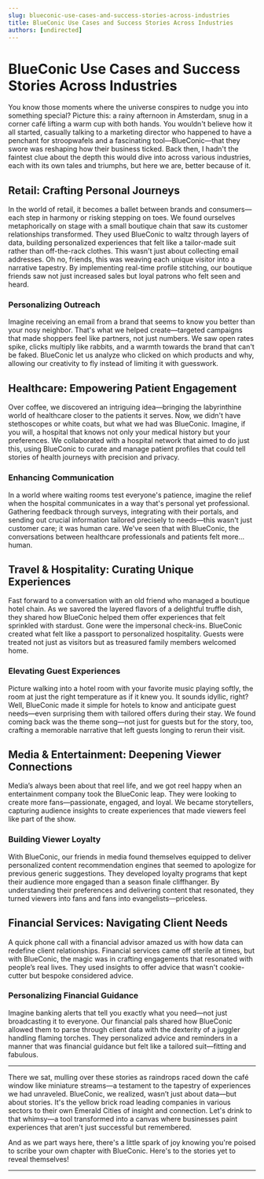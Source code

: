 ```yaml
---
slug: blueconic-use-cases-and-success-stories-across-industries
title: BlueConic Use Cases and Success Stories Across Industries
authors: [undirected]
---
```



# BlueConic Use Cases and Success Stories Across Industries

You know those moments where the universe conspires to nudge you into something special? Picture this: a rainy afternoon in Amsterdam, snug in a corner café lifting a warm cup with both hands. You wouldn't believe how it all started, casually talking to a marketing director who happened to have a penchant for stroopwafels and a fascinating tool—BlueConic—that they swore was reshaping how their business ticked. Back then, I hadn't the faintest clue about the depth this would dive into across various industries, each with its own tales and triumphs, but here we are, better because of it.

## Retail: Crafting Personal Journeys

In the world of retail, it becomes a ballet between brands and consumers—each step in harmony or risking stepping on toes. We found ourselves metaphorically on stage with a small boutique chain that saw its customer relationships transformed. They used BlueConic to waltz through layers of data, building personalized experiences that felt like a tailor-made suit rather than off-the-rack clothes. This wasn't just about collecting email addresses. Oh no, friends, this was weaving each unique visitor into a narrative tapestry. By implementing real-time profile stitching, our boutique friends saw not just increased sales but loyal patrons who felt seen and heard.

### Personalizing Outreach
Imagine receiving an email from a brand that seems to know you better than your nosy neighbor. That's what we helped create—targeted campaigns that made shoppers feel like partners, not just numbers. We saw open rates spike, clicks multiply like rabbits, and a warmth towards the brand that can't be faked. BlueConic let us analyze who clicked on which products and why, allowing our creativity to fly instead of limiting it with guesswork. 

## Healthcare: Empowering Patient Engagement

Over coffee, we discovered an intriguing idea—bringing the labyrinthine world of healthcare closer to the patients it serves. Now, we didn't have stethoscopes or white coats, but what we had was BlueConic. Imagine, if you will, a hospital that knows not only your medical history but your preferences. We collaborated with a hospital network that aimed to do just this, using BlueConic to curate and manage patient profiles that could tell stories of health journeys with precision and privacy.

### Enhancing Communication
In a world where waiting rooms test everyone's patience, imagine the relief when the hospital communicates in a way that's personal yet professional. Gathering feedback through surveys, integrating with their portals, and sending out crucial information tailored precisely to needs—this wasn't just customer care; it was human care. We've seen that with BlueConic, the conversations between healthcare professionals and patients felt more... human.

## Travel & Hospitality: Curating Unique Experiences

Fast forward to a conversation with an old friend who managed a boutique hotel chain. As we savored the layered flavors of a delightful truffle dish, they shared how BlueConic helped them offer experiences that felt sprinkled with stardust. Gone were the impersonal check-ins. BlueConic created what felt like a passport to personalized hospitality. Guests were treated not just as visitors but as treasured family members welcomed home.

### Elevating Guest Experiences
Picture walking into a hotel room with your favorite music playing softly, the room at just the right temperature as if it knew you. It sounds idyllic, right? Well, BlueConic made it simple for hotels to know and anticipate guest needs—even surprising them with tailored offers during their stay. We found coming back was the theme song—not just for guests but for the story, too, crafting a memorable narrative that left guests longing to rerun their visit.

## Media & Entertainment: Deepening Viewer Connections

Media’s always been about that reel life, and we got reel happy when an entertainment company took the BlueConic leap. They were looking to create more fans—passionate, engaged, and loyal. We became storytellers, capturing audience insights to create experiences that made viewers feel like part of the show.

### Building Viewer Loyalty
With BlueConic, our friends in media found themselves equipped to deliver personalized content recommendation engines that seemed to apologize for previous generic suggestions. They developed loyalty programs that kept their audience more engaged than a season finale cliffhanger. By understanding their preferences and delivering content that resonated, they turned viewers into fans and fans into evangelists—priceless.

## Financial Services: Navigating Client Needs

A quick phone call with a financial advisor amazed us with how data can redefine client relationships. Financial services came off sterile at times, but with BlueConic, the magic was in crafting engagements that resonated with people’s real lives. They used insights to offer advice that wasn't cookie-cutter but bespoke considered advice.

### Personalizing Financial Guidance
Imagine banking alerts that tell you exactly what you need—not just broadcasting it to everyone. Our financial pals shared how BlueConic allowed them to parse through client data with the dexterity of a juggler handling flaming torches. They personalized advice and reminders in a manner that was financial guidance but felt like a tailored suit—fitting and fabulous.

---

There we sat, mulling over these stories as raindrops raced down the café window like miniature streams—a testament to the tapestry of experiences we had unraveled. BlueConic, we realized, wasn’t just about data—but about stories. It's the yellow brick road leading companies in various sectors to their own Emerald Cities of insight and connection. Let's drink to that whimsy—a tool transformed into a canvas where businesses paint experiences that aren't just successful but remembered.

And as we part ways here, there's a little spark of joy knowing you're poised to scribe your own chapter with BlueConic. Here's to the stories yet to reveal themselves! 

---